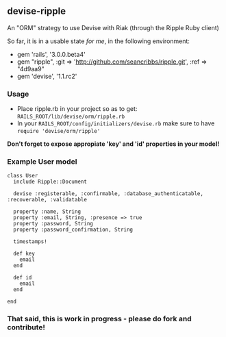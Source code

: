 ## devise-ripple

An "ORM" strategy to use Devise with Riak (through the Ripple Ruby client)

So far, it is in a usable state *for me*, in the following environment:

 * gem 'rails', '3.0.0.beta4'
 * gem "ripple", :git => 'http://github.com/seancribbs/ripple.git', :ref => "4d9aa9"
 * gem 'devise', '1.1.rc2'

### Usage

 * Place ripple.rb in your project so as to get: `RAILS_ROOT/lib/devise/orm/ripple.rb`
 * In your `RAILS_ROOT/config/initializers/devise.rb` make sure to have `require 'devise/orm/ripple'`

**Don't forget to expose appropiate 'key' and 'id' properties in your model!**

### Example User model

    class User
      include Ripple::Document

      devise :registerable, :confirmable, :database_authenticatable, :recoverable, :validatable

      property :name, String
      property :email, String, :presence => true
      property :password, String
      property :password_confirmation, String
  
      timestamps!
      
      def key
        email
      end
  
      def id
        email
      end  
    
    end

### That said, this is work in progress - please do fork and contribute!